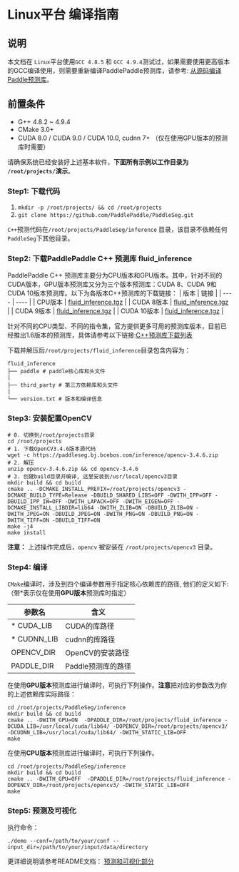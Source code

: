 # Linux平台 编译指南

## 说明
本文档在 `Linux`平台使用`GCC 4.8.5` 和 `GCC 4.9.4`测试过，如果需要使用更高版本的GCC编译使用，则需要重新编译PaddlePaddle预测库，请参考: [从源码编译Paddle预测库](https://www.paddlepaddle.org.cn/documentation/docs/zh/develop/advanced_usage/deploy/inference/build_and_install_lib_cn.html#id15)。

## 前置条件
* G++ 4.8.2 ~ 4.9.4
* CMake 3.0+
* CUDA 8.0 / CUDA 9.0 / CUDA 10.0, cudnn 7+ （仅在使用GPU版本的预测库时需要）

请确保系统已经安装好上述基本软件，**下面所有示例以工作目录为 `/root/projects/`演示**。

### Step1: 下载代码

1. `mkdir -p /root/projects/ && cd /root/projects`
2. `git clone https://github.com/PaddlePaddle/PaddleSeg.git`

`C++`预测代码在`/root/projects/PaddleSeg/inference` 目录，该目录不依赖任何`PaddleSeg`下其他目录。


### Step2: 下载PaddlePaddle C++ 预测库 fluid_inference

PaddlePaddle C++ 预测库主要分为CPU版本和GPU版本。其中，针对不同的CUDA版本，GPU版本预测库又分为三个版本预测库：CUDA 8、CUDA 9和CUDA 10版本预测库。以下为各版本C++预测库的下载链接：
|  版本   | 链接  |
|  ----  | ----  |
| CPU版本  | [fluid_inference.tgz](https://paddle-inference-lib.bj.bcebos.com/latest-cpu-avx-mkl/fluid_inference.tgz) |
| CUDA 8版本  | [fluid_inference.tgz](https://paddle-inference-lib.bj.bcebos.com/latest-gpu-cuda8-cudnn7-avx-mkl/fluid_inference.tgz) |
| CUDA 9版本  | [fluid_inference.tgz](https://paddle-inference-lib.bj.bcebos.com/latest-gpu-cuda9-cudnn7-avx-mkl/fluid_inference.tgz) |
| CUDA 10版本  | [fluid_inference.tgz](https://paddle-inference-lib.bj.bcebos.com/latest-gpu-cuda10-cudnn7-avx-mkl/fluid_inference.tgz) |


针对不同的CPU类型、不同的指令集，官方提供更多可用的预测库版本，目前已经推出1.6版本的预测库，具体请参考以下链接:[C++预测库下载列表](https://www.paddlepaddle.org.cn/documentation/docs/zh/develop/advanced_usage/deploy/inference/build_and_install_lib_cn.html)


下载并解压后`/root/projects/fluid_inference`目录包含内容为：
```
fluid_inference
├── paddle # paddle核心库和头文件
|
├── third_party # 第三方依赖库和头文件
|
└── version.txt # 版本和编译信息
```

### Step3: 安装配置OpenCV

```shell
# 0. 切换到/root/projects目录
cd /root/projects
# 1. 下载OpenCV3.4.6版本源代码
wget -c https://paddleseg.bj.bcebos.com/inference/opencv-3.4.6.zip
# 2. 解压
unzip opencv-3.4.6.zip && cd opencv-3.4.6
# 3. 创建build目录并编译, 这里安装到/usr/local/opencv3目录
mkdir build && cd build
cmake .. -DCMAKE_INSTALL_PREFIX=/root/projects/opencv3 -DCMAKE_BUILD_TYPE=Release -DBUILD_SHARED_LIBS=OFF -DWITH_IPP=OFF -DBUILD_IPP_IW=OFF -DWITH_LAPACK=OFF -DWITH_EIGEN=OFF -DCMAKE_INSTALL_LIBDIR=lib64 -DWITH_ZLIB=ON -DBUILD_ZLIB=ON -DWITH_JPEG=ON -DBUILD_JPEG=ON -DWITH_PNG=ON -DBUILD_PNG=ON -DWITH_TIFF=ON -DBUILD_TIFF=ON
make -j4
make install
```

**注意：** 上述操作完成后，`opencv` 被安装在 `/root/projects/opencv3` 目录。

### Step4: 编译

`CMake`编译时，涉及到四个编译参数用于指定核心依赖库的路径, 他们的定义如下:（带*表示仅在使用**GPU版本**预测库时指定）

|  参数名   | 含义  |
|  ----  | ----  |
| * CUDA_LIB  | CUDA的库路径 |
| * CUDNN_LIB | cudnn的库路径|
| OPENCV_DIR  | OpenCV的安装路径 |
| PADDLE_DIR | Paddle预测库的路径 |

在使用**GPU版本**预测库进行编译时，可执行下列操作。**注意**把对应的参数改为你的上述依赖库实际路径：

```shell
cd /root/projects/PaddleSeg/inference
mkdir build && cd build
cmake .. -DWITH_GPU=ON  -DPADDLE_DIR=/root/projects/fluid_inference -DCUDA_LIB=/usr/local/cuda/lib64/ -DOPENCV_DIR=/root/projects/opencv3/ -DCUDNN_LIB=/usr/local/cuda/lib64/ -DWITH_STATIC_LIB=OFF
make
```

在使用**CPU版本**预测库进行编译时，可执行下列操作。
```shell
cd /root/projects/PaddleSeg/inference
mkdir build && cd build
cmake .. -DWITH_GPU=OFF  -DPADDLE_DIR=/root/projects/fluid_inference -DOPENCV_DIR=/root/projects/opencv3/ -DWITH_STATIC_LIB=OFF
make
```

### Step5: 预测及可视化

执行命令：

```
./demo --conf=/path/to/your/conf --input_dir=/path/to/your/input/data/directory
```

更详细说明请参考README文档： [预测和可视化部分](../README.md)